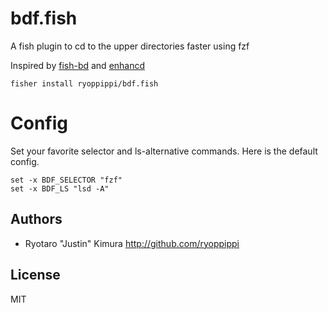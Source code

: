 # bdf.fish
A fish plugin to cd to the upper directories faster using fzf

Inspired by [fish-bd](https://github.com/0rax/fish-bd) and [enhancd](https://github.com/babarot/enhancd)

```fish
fisher install ryoppippi/bdf.fish
```

# Config
Set your favorite selector and ls-alternative commands.
Here is the default config.

```fish
set -x BDF_SELECTOR "fzf"
set -x BDF_LS "lsd -A"
```

## Authors

- Ryotaro "Justin" Kimura http://github.com/ryoppippi

## License
MIT

